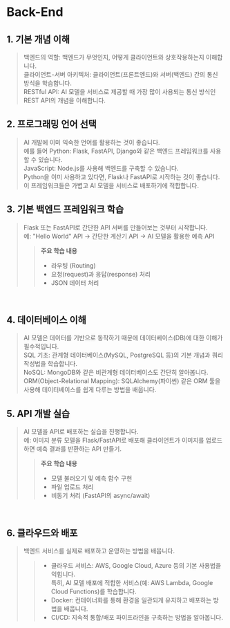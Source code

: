# Back-End 

## 1. 기본 개념 이해
> 백엔드의 역할: 백엔드가 무엇인지, 어떻게 클라이언트와 상호작용하는지 이해합니다.  
클라이언트-서버 아키텍처: 클라이언트(프론트엔드)와 서버(백엔드) 간의 통신 방식을 학습합니다.  
RESTful API: AI 모델을 서비스로 제공할 때 가장 많이 사용되는 통신 방식인 REST API의 개념을 이해합니다.

## 2. 프로그래밍 언어 선택
> AI 개발에 이미 익숙한 언어를 활용하는 것이 좋습니다.  
예를 들어 Python: Flask, FastAPI, Django와 같은 백엔드 프레임워크를 사용할 수 있습니다.  
JavaScript: Node.js를 사용해 백엔드를 구축할 수 있습니다.  
Python을 이미 사용하고 있다면, Flask나 FastAPI로 시작하는 것이 좋습니다.  
이 프레임워크들은 가볍고 AI 모델을 서비스로 배포하기에 적합합니다.

## 3. 기본 백엔드 프레임워크 학습
> Flask 또는 FastAPI로 간단한 API 서버를 만들어보는 것부터 시작합니다.  
예: "Hello World" API → 간단한 계산기 API → AI 모델을 활용한 예측 API
>> <b>주요 학습 내용</b>  
>> - 라우팅 (Routing)  
>> - 요청(request)과 응답(response) 처리  
>> - JSON 데이터 처리  
<br> 

## 4. 데이터베이스 이해
> AI 모델은 데이터를 기반으로 동작하기 때문에 데이터베이스(DB)에 대한 이해가 필수적입니다.  
SQL 기초: 관계형 데이터베이스(MySQL, PostgreSQL 등)의 기본 개념과 쿼리 작성법을 학습합니다.  
NoSQL: MongoDB와 같은 비관계형 데이터베이스도 간단히 알아봅니다.  
ORM(Object-Relational Mapping): SQLAlchemy(파이썬) 같은 ORM 툴을 사용해 데이터베이스를 쉽게 다루는 방법을 배웁니다.

## 5. API 개발 실습
> AI 모델을 API로 배포하는 실습을 진행합니다.  
예: 이미지 분류 모델을 Flask/FastAPI로 배포해 클라이언트가 이미지를 업로드하면 예측 결과를 반환하는 API 만들기.
>> <b>주요 학습 내용</b>  
>> - 모델 불러오기 및 예측 함수 구현  
>> - 파일 업로드 처리  
>> - 비동기 처리 (FastAPI의 async/await)  
<br>

## 6. 클라우드와 배포
> 백엔드 서비스를 실제로 배포하고 운영하는 방법을 배웁니다.  
>> - 클라우드 서비스:  AWS, Google Cloud, Azure 등의 기본 사용법을 익힙니다.  
특히, AI 모델 배포에 적합한 서비스(예: AWS Lambda, Google Cloud Functions)를 학습합니다.  
>> - Docker: 컨테이너화를 통해 환경을 일관되게 유지하고 배포하는 방법을 배웁니다.  
>> - CI/CD: 지속적 통합/배포 파이프라인을 구축하는 방법을 알아봅니다.  
<br>  
